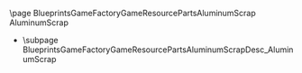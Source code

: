 \page BlueprintsGameFactoryGameResourcePartsAluminumScrap AluminumScrap
- \subpage BlueprintsGameFactoryGameResourcePartsAluminumScrapDesc_AluminumScrap
